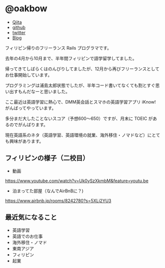 # @oakbow

- [Qiita](http://qiita.com/Oakbow)
- [github](https://github.com/oakbow)
- [twitter](https://twitter.com/Oakbow7)
- [Blog](http://oakbow.hatenablog.com/)

フィリピン帰りのフリーランス Rails プログラマです。

去年の4月から10月まで、半年間フィリピンで語学留学してました。

帰ってきてしばらくはのんびりしてましたが、12月から再びフリーランスとしてお仕事開始しています。

プログラミングは浦島太郎状態でしたが、半年コード書いてなくても割とすぐ思い出すもんだなーと思いました。

ここ最近は英語学習に熱心で、DMM英会話とスマホの英語学習アプリ iKnow! がんばってやっています。

多分まだ大したことないスコア（予想600〜650）ですが、月末に TOEIC があるのでがんばります。

現在英語系のネタ（英語学習、英語環境の就業、海外移住・ノマドなど）にとても興味があります。

## フィリピンの様子（二校目）

* 動画

https://www.youtube.com/watch?v=Uk0ySzXkmbM&feature=youtu.be

* 泊まってた部屋（なんでAirBnBに？)

https://www.airbnb.jp/rooms/8242780?s=5XLj2YU3

## 最近気になること

* 英語学習
* 英語でのお仕事
* 海外移住・ノマド
* 東南アジア
* フィリピン
* 起業
　
